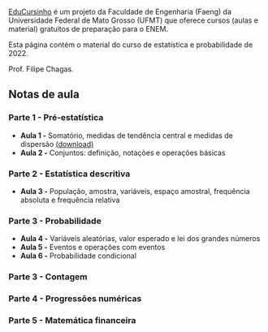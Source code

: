[EduCursinho](https://www.instagram.com/edu_cursinho/) é um projeto da Faculdade de Engenharia (Faeng) da Universidade Federal de Mato Grosso (UFMT) que oferece cursos (aulas e material) gratuitos de preparação para o ENEM.

Esta página contém o material do curso de estatística e probabilidade de 2022.

Prof. Filipe Chagas.

## Notas de aula
### Parte 1 - Pré-estatística
* **Aula 1 -** Somatório, medidas de tendência central e medidas de dispersão [(download)](https://github.com/FilipeChagasDev/estatistica-educursinho/raw/main/aula-1.pdf)
* **Aula 2 -** Conjuntos: definição, notações e operações básicas

### Parte 2 - Estatística descritiva
* **Aula 3 -** População, amostra, variáveis, espaço amostral, frequência absoluta e frequência relativa

### Parte 3 - Probabilidade
* **Aula 4 -** Variáveis aleatórias, valor esperado e lei dos grandes números
* **Aula 5 -** Eventos e operações com eventos
* **Aula 6 -** Probabilidade condicional

### Parte 3 - Contagem
### Parte 4 - Progressões numéricas
### Parte 5 - Matemática financeira
